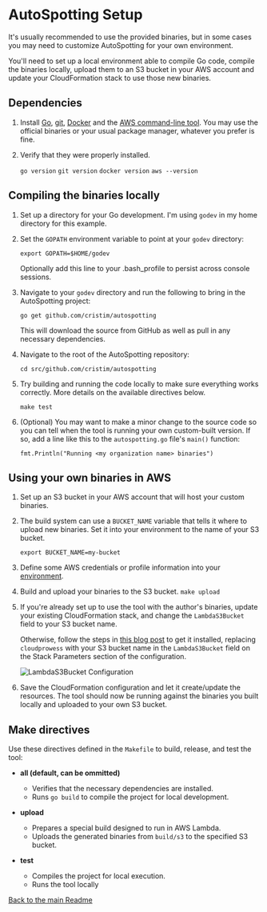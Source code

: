 # AutoSpotting Setup #

It's usually recommended to use the provided binaries, but in some cases you may
need to customize AutoSpotting for your own environment.

You'll need to set up a local environment able to compile Go code, compile the
binaries locally, upload them to an S3 bucket in your AWS account and update
your CloudFormation stack to use those new binaries.

## Dependencies ##

1. Install [Go](https://golang.org/dl/), [git](https://git-scm.com/downloads),
   [Docker](https://www.docker.com/) and the [AWS command-line
   tool](https://aws.amazon.com/cli/). You may use the official binaries or your
   usual package manager, whatever you prefer is fine.

1. Verify that they were properly installed.

   `go version`
   `git version`
   `docker version`
   `aws --version`

## Compiling the binaries locally ##

1. Set up a directory for your Go development. I'm using `godev` in my home
   directory for this example.

1. Set the `GOPATH` environment variable to point at your `godev` directory:

   `export GOPATH=$HOME/godev`

   Optionally add this line to your .bash_profile to persist across console
   sessions.

1. Navigate to your `godev` directory and run the following to bring in the
   AutoSpotting project:

   `go get github.com/cristim/autospotting`

   This will download the source from GitHub as well as pull in any necessary
   dependencies.

1. Navigate to the root of the AutoSpotting repository:

   `cd src/github.com/cristim/autospotting`

1. Try building and running the code locally to make sure everything works
   correctly. More details on the available directives below.

   `make test`

1. (Optional) You may want to make a minor change to the source code so you can
   tell when the tool is running your own custom-built version. If so, add a
   line like this to the `autospotting.go` file's `main()` function:

   `fmt.Println("Running <my organization name> binaries")`

## Using your own binaries in AWS ##

1. Set up an S3 bucket in your AWS account that will host your custom binaries.

1. The build system can use a `BUCKET_NAME` variable that tells it where to
   upload new binaries. Set it into your environment to the name of your S3
   bucket.

   `export BUCKET_NAME=my-bucket`

1. Define some AWS credentials or profile information into your
   [environment](http://docs.aws.amazon.com/cli/latest/userguide/cli-chap-getting-started.html#cli-environment).

1. Build and upload your binaries to the S3 bucket.
   `make upload`

1. If you're already set up to use the tool with the author's binaries, update
   your existing CloudFormation stack, and change the `LambdaS3Bucket` field to
   your S3 bucket name.

   Otherwise, follow the steps in [this blog
   post](http://blog.cloudprowess.com/autoscaling/aws/ec2/spot/2016/04/26/automatic-replacement-of-autoscaling-nodes-with-equivalent-spot-instances-seeing-it-in-action.html)
   to get it installed, replacing `cloudprowess` with your S3 bucket name in the
   `LambdaS3Bucket` field on the Stack Parameters section of the configuration.

   ![LambdaS3Bucket
   Configuration](https://mcristi.files.wordpress.com/2016/04/installationcloudformation2.png)

1. Save the CloudFormation configuration and let it create/update the resources.
   The tool should now be running against the binaries you built locally and
   uploaded to your own S3 bucket.

## Make directives ##

Use these directives defined in the `Makefile` to build, release, and test the
tool:

* **all (default, can be ommitted)**
  * Verifies that the necessary dependencies are installed.
  * Runs `go build` to compile the project for local development.

* **upload**
  * Prepares a special build designed to run in AWS Lambda.
  * Uploads the generated binaries from `build/s3` to the specified S3 bucket.

* **test**
  * Compiles the project for local execution.
  * Runs the tool locally

[Back to the main Readme](./README.md)
